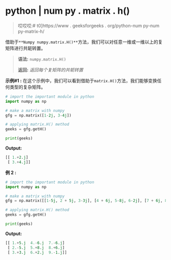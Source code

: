 # python | num py . matrix . h()

> 哎哎哎:# t0]https://www . geeksforgeeks . org/python-num py-num py-matrix-h/

借助于`**Numpy numpy.matrix.H()**`方法，我们可以对任意一维或一维以上的复矩阵进行共轭转置。

> **语法:** `numpy.matrix.H()`
> 
> **返回:** *返回每个复矩阵的共轭转置*

**示例#1 :**
在这个示例中，我们可以看到借助于`matrix.H()`方法，我们能够变换任何类型的复杂矩阵。

```py
# import the important module in python
import numpy as np

# make a matrix with numpy
gfg = np.matrix([1-2j, 3-4j])

# applying matrix.H() method
geeks = gfg.getH()

print(geeks)
```

**Output:**

```py
[[ 1.+2.j]
 [ 3.+4.j]]

```

**例 2 :**

```py
# import the important module in python
import numpy as np

# make a matrix with numpy
gfg = np.matrix([[1-5j, 2 + 5j, 3-3j], [4 + 6j, 5-8j, 6-2j], [7 + 6j, 8-6j, 9 + 1.j]])

# applying matrix.H() method
geeks = gfg.getH()

print(geeks)
```

**Output:**

```py
[[ 1.+5.j  4.-6.j  7.-6.j]
 [ 2.-5.j  5.+8.j  8.+6.j]
 [ 3.+3.j  6.+2.j  9.-1.j]]

```